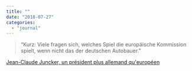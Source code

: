 ```yaml
---
title: ""
date: "2018-07-27"
categories: 
  - "journal"
---
```


> “Kurz: Viele fragen sich, welches Spiel die europäische Kommission spielt, wenn nicht das der deutschen Autobauer.”

[Jean-Claude Juncker, un président plus allemand qu'européen](http://www.liberation.fr/planete/2018/07/26/jean-claude-juncker-un-president-plus-allemand-qu-europeen_1669055)
